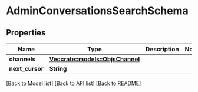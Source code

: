 # AdminConversationsSearchSchema

## Properties

Name | Type | Description | Notes
------------ | ------------- | ------------- | -------------
**channels** | [**Vec<crate::models::ObjsChannel>**](objs_channel.md) |  | 
**next_cursor** | **String** |  | 

[[Back to Model list]](../README.md#documentation-for-models) [[Back to API list]](../README.md#documentation-for-api-endpoints) [[Back to README]](../README.md)


